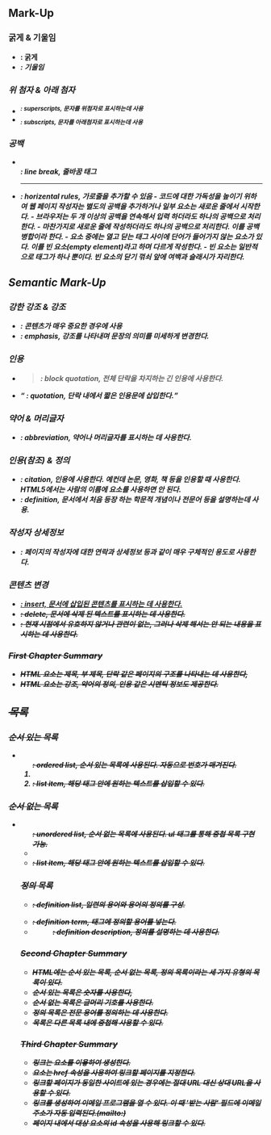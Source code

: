 ## Mark-Up
### 굵게 & 기울임
- <b> : 굵게
- <i> : 기울임

### 위 첨자 & 아래 첨자
- <sup> : superscripts, 문자를 위첨자로 표시하는데 사용
- <sub> : subscripts, 문자를 아래첨자로 표시하는데 사용

### 공백
- <br /> : line break, 줄바꿈 태그
- <hr /> : horizental rules, 가로줄을 추가할 수 있음
  - 코드에 대한 가독성을 높이기 위하여 웹 페이지 작성자는 별도의 공백을 추가하거나 일부 요소는 새로운 줄에서 시작한다.
  - 브라우저는 두 개 이상의 공백을 연속해서 입력 하더라도 하나의 공백으로 처리한다.
  - 마찬가지로 새로운 줄에 작성하더라도 하나의 공백으로 처리한다. 이를 공백병합이라 한다.
  - 요소 중에는 열고 닫는 태그 사이에 단어가 들어가지 않는 요소가 있다. 이를 빈 요소(empty element)라고 하며 다르게 작성한다.
  - 빈 요소는 일반적으로 태그가 하나 뿐이다. 빈 요소의 닫기 꺾쇠 앞에 여백과 슬래시가 자리한다.

## Semantic Mark-Up

### 강한 강조 & 강조
- <strong> : 콘텐츠가 매우 중요한 경우에 사용
- <em> : emphasis, 강조를 나타내며 문장의 의미를 미세하게 변경한다.

### 인용
- <blockquote> : block quotation, 전체 단락을 차지하는 긴 인용에 사용한다.
- <q> : quotation, 단락 내에서 짧은 인용문에 삽입한다.

### 약어 & 머리글자
- <abbr> : abbreviation, 약어나 머리글자를 표시하는 데 사용한다.

### 인용(참조) & 정의
- <cite> : citation, 인용에 사용한다. 예컨데 논문, 영화, 책 등을 인용할 때 사용한다.
  HTML5에서는 사람의 이름에 <cite> 요소를 사용하면 안 된다.
- <dfn> : definition, 문서에서 처음 등장 하는 학문적 개념이나 전문어 등을 설명하는데 사용.

### 작성자 상세정보
- <address> : 페이지의 작성자에 대한 연락과 상세정보 등과 같이 매우 구체적인 용도로 사용한다.

### 콘텐츠 변경
- <ins> : insert, 문서에 삽입된 콘텐츠를 표시하는 데 사용한다.
- <del> : delete, 문서에 삭제 된 텍스트를 표시하는 데 사용한다.
- <s> : 현재 시점에서 유효하지 않거나 관련이 없는, 그러나 삭제 해서는 안 되는 내용을 표시하는 데 사용한다.

### First Chapter Summary
- HTML 요소는 제목, 부 제목, 단락 같은 페이지의 구조를 나타내는 데 사용한다,
- HTML 요소는 강조, 약어의 정의, 인용 같은 시멘틱 정보도 제공한다.

## 목록
### 순서 있는 목록
- <ol> : ordered list, 순서 있는 목록에 사용된다. 자동으로 번호가 매겨진다.
- <li> : list item, 해당 태그 안에 원하는 텍스트를 삽입할 수 있다.

### 순서 없는 목록
- <ul> : unordered list, 순서 없는 목록에 사용된다. ul 태그를 통해 중첩 목록 구현 가능.
- <li> : list item, 해당 태그 안에 원하는 텍스트를 삽입할 수 있다.

### 정의 목록
- <dl> : definition list, 일련의 용어와 용어의 정의를 구성.
- <dt> : definition term, 태그에 정의할 용어를 넣는다.
- <dd> : definition description, 정의를 설명하는 데 사용한다.

### Second Chapter Summary
- HTML에는 순서 있는 목록, 순서 없는 목록, 정의 목록이라는 세 가지 유형의 목록이 있다.
- 순서 있는 목록은 숫자를 사용한다,
- 순서 없는 목록은 글머리 기호를 사용한다.
- 정의 목록은 전문 용어를 정의하는 데 사용한다.
- 목록은 다른 목록 내에 중첩해 사용할 수 있다.

### Third Chapter Summary
- 링크는 <a> 요소를 이욯하여 생성한다.
- <a> 요소는 href 속성을 사용하여 링크할 페이지를 지정한다.
- 링크할 페이지가 동일한 사이트에 있는 경우에는 절대 URL 대신 상대 URL을 사용할 수 있다.
- 링크를 생성하여 이메일 프로그램을 열 수 있다. 이 때 '받는 사람' 필드에 이메일 주소가 자동 입력된다.(mailto:)
- 페이지 내에서 대상 요소의 id 속성을 사용해 링크할 수 있다.
